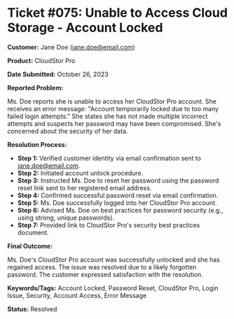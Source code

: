 # Ticket #075:  Unable to Access Cloud Storage - Account Locked

**Customer:**  Jane Doe (jane.doe@email.com)

**Product:**  CloudStor Pro

**Date Submitted:** October 26, 2023

**Reported Problem:**

Ms. Doe reports she is unable to access her CloudStor Pro account.  She receives an error message: "Account temporarily locked due to too many failed login attempts." She states she has not made multiple incorrect attempts and suspects her password may have been compromised. She's concerned about the security of her data.


**Resolution Process:**

* **Step 1:** Verified customer identity via email confirmation sent to jane.doe@email.com.
* **Step 2:**  Initiated account unlock procedure.
* **Step 3:**  Instructed Ms. Doe to reset her password using the password reset link sent to her registered email address.
* **Step 4:**  Confirmed successful password reset via email confirmation.
* **Step 5:**  Ms. Doe successfully logged into her CloudStor Pro account.
* **Step 6:** Advised Ms. Doe on best practices for password security (e.g., using strong, unique passwords).
* **Step 7:** Provided link to CloudStor Pro's security best practices document.


**Final Outcome:**

Ms. Doe's CloudStor Pro account was successfully unlocked and she has regained access. The issue was resolved due to a likely forgotten password.  The customer expressed satisfaction with the resolution.


**Keywords/Tags:** Account Locked, Password Reset, CloudStor Pro, Login Issue, Security, Account Access, Error Message


**Status:** Resolved
